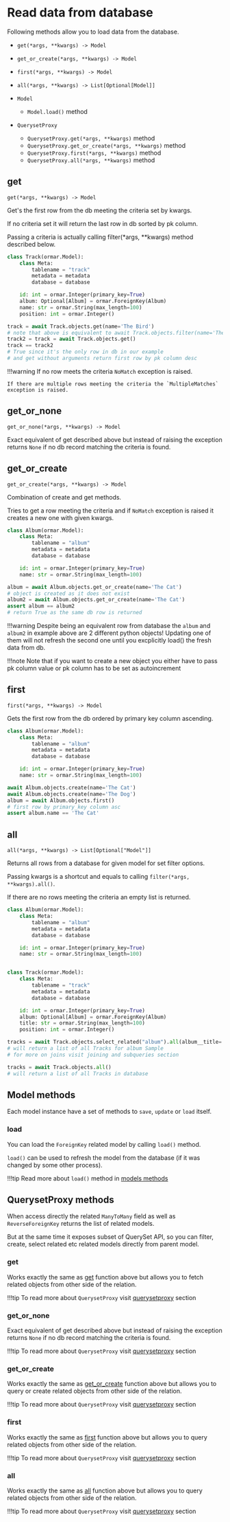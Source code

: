 # Read data from database

Following methods allow you to load data from the database.

* `get(*args, **kwargs) -> Model`
* `get_or_create(*args, **kwargs) -> Model`
* `first(*args, **kwargs) -> Model`
* `all(*args, **kwargs) -> List[Optional[Model]]`


* `Model`
    * `Model.load()` method


* `QuerysetProxy`
    * `QuerysetProxy.get(*args, **kwargs)` method
    * `QuerysetProxy.get_or_create(*args, **kwargs)` method
    * `QuerysetProxy.first(*args, **kwargs)` method
    * `QuerysetProxy.all(*args, **kwargs)` method

## get

`get(*args, **kwargs) -> Model`

Get's the first row from the db meeting the criteria set by kwargs.

If no criteria set it will return the last row in db sorted by pk column.

Passing a criteria is actually calling filter(*args, **kwargs) method described below.

```python
class Track(ormar.Model):
    class Meta:
        tablename = "track"
        metadata = metadata
        database = database

    id: int = ormar.Integer(primary_key=True)
    album: Optional[Album] = ormar.ForeignKey(Album)
    name: str = ormar.String(max_length=100)
    position: int = ormar.Integer()
```

```python
track = await Track.objects.get(name='The Bird')
# note that above is equivalent to await Track.objects.filter(name='The Bird').get()
track2 = track = await Track.objects.get()
track == track2
# True since it's the only row in db in our example
# and get without arguments return first row by pk column desc 
```

!!!warning 
    If no row meets the criteria `NoMatch` exception is raised.

    If there are multiple rows meeting the criteria the `MultipleMatches` exception is raised.

## get_or_none

`get_or_none(*args, **kwargs) -> Model`

Exact equivalent of get described above but instead of raising the exception returns `None` if no db record matching the criteria is found.


## get_or_create

`get_or_create(*args, **kwargs) -> Model`

Combination of create and get methods.

Tries to get a row meeting the criteria and if `NoMatch` exception is raised it creates
a new one with given kwargs.

```python
class Album(ormar.Model):
    class Meta:
        tablename = "album"
        metadata = metadata
        database = database

    id: int = ormar.Integer(primary_key=True)
    name: str = ormar.String(max_length=100)
```

```python
album = await Album.objects.get_or_create(name='The Cat')
# object is created as it does not exist
album2 = await Album.objects.get_or_create(name='The Cat')
assert album == album2
# return True as the same db row is returned
```

!!!warning 
    Despite being an equivalent row from database the `album` and `album2` in
    example above are 2 different python objects!
    Updating one of them will not refresh the second one until you excplicitly load() the
    fresh data from db.

!!!note 
    Note that if you want to create a new object you either have to pass pk column
    value or pk column has to be set as autoincrement

## first

`first(*args, **kwargs) -> Model`

Gets the first row from the db ordered by primary key column ascending.

```python
class Album(ormar.Model):
    class Meta:
        tablename = "album"
        metadata = metadata
        database = database

    id: int = ormar.Integer(primary_key=True)
    name: str = ormar.String(max_length=100)
```

```python
await Album.objects.create(name='The Cat')
await Album.objects.create(name='The Dog')
album = await Album.objects.first()
# first row by primary_key column asc
assert album.name == 'The Cat'
```

## all

`all(*args, **kwargs) -> List[Optional["Model"]]`

Returns all rows from a database for given model for set filter options.

Passing kwargs is a shortcut and equals to calling `filter(*args, **kwargs).all()`.

If there are no rows meeting the criteria an empty list is returned.

```python
class Album(ormar.Model):
    class Meta:
        tablename = "album"
        metadata = metadata
        database = database

    id: int = ormar.Integer(primary_key=True)
    name: str = ormar.String(max_length=100)


class Track(ormar.Model):
    class Meta:
        tablename = "track"
        metadata = metadata
        database = database

    id: int = ormar.Integer(primary_key=True)
    album: Optional[Album] = ormar.ForeignKey(Album)
    title: str = ormar.String(max_length=100)
    position: int = ormar.Integer()
```

```python
tracks = await Track.objects.select_related("album").all(album__title='Sample')
# will return a list of all Tracks for album Sample
# for more on joins visit joining and subqueries section

tracks = await Track.objects.all()
# will return a list of all Tracks in database

```

## Model methods

Each model instance have a set of methods to `save`, `update` or `load` itself.

### load

You can load the `ForeignKey` related model by calling `load()` method.

`load()` can be used to refresh the model from the database (if it was changed by some other process).

!!!tip
    Read more about `load()` method in [models methods](../models/methods.md#load)

## QuerysetProxy methods

When access directly the related `ManyToMany` field as well as `ReverseForeignKey`
returns the list of related models.

But at the same time it exposes subset of QuerySet API, so you can filter, create,
select related etc related models directly from parent model.

### get

Works exactly the same as [get](./#get) function above but allows you to fetch related
objects from other side of the relation.

!!!tip 
    To read more about `QuerysetProxy` visit [querysetproxy][querysetproxy] section

### get_or_none

Exact equivalent of get described above but instead of raising the exception returns `None` if no db record matching the criteria is found.

!!!tip 
    To read more about `QuerysetProxy` visit [querysetproxy][querysetproxy] section


### get_or_create

Works exactly the same as [get_or_create](./#get_or_create) function above but allows
you to query or create related objects from other side of the relation.

!!!tip 
    To read more about `QuerysetProxy` visit [querysetproxy][querysetproxy] section

### first

Works exactly the same as [first](./#first) function above but allows you to query
related objects from other side of the relation.

!!!tip 
    To read more about `QuerysetProxy` visit [querysetproxy][querysetproxy] section

### all

Works exactly the same as [all](./#all) function above but allows you to query related
objects from other side of the relation.

!!!tip 
    To read more about `QuerysetProxy` visit [querysetproxy][querysetproxy] section


[querysetproxy]: ../relations/queryset-proxy.md